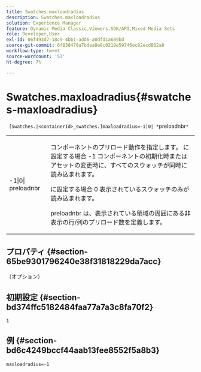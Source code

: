 ```yaml
---
title: Swatches.maxloadradius
description: Swatches.maxloadradius
solution: Experience Manager
feature: Dynamic Media Classic,Viewers,SDK/API,Mixed Media Sets
role: Developer,User
exl-id: 06f493d7-18c9-4bb1-add6-a0dfd1a689bd
source-git-commit: 6f838470a7bdea8e8c0219e59746ec82ecd802a8
workflow-type: tm+mt
source-wordcount: '53'
ht-degree: 7%

---
```


# Swatches.maxloadradius{#swatches-maxloadradius}

` [Swatches.|<containerId>_swatches.]maxloadradius=-1|0| *`preloadnbr`*`

<table id="table_012E1D178BFA4BD9814A7AAD2B4403BB"> 
 <tbody> 
  <tr> 
   <td> <p> <span class="codeph"> -1|0|<span class="varname"> preloadnbr</span></span> </p> </td> 
   <td> <p>コンポーネントのプリロード動作を指定します。 に設定する場合 <span class="codeph"> -1</span> コンポーネントの初期化時またはアセットの変更時に、すべてのスウォッチが同時に読み込まれます。 </p> <p>に設定する場合 <span class="codeph"> 0</span> 表示されているスウォッチのみが読み込まれます。 </p> <p><span class="codeph"><span class="varname"> preloadnbr</span></span> は、表示されている領域の周囲にある非表示の行/列のプリロード数を定義します。 </p> </td> 
  </tr> 
 </tbody> 
</table>

## プロパティ {#section-65be9301796240e38f31818229da7acc}

（オプション）

## 初期設定 {#section-bd374ffc5182484faa77a7a3c8fa70f2}

`1`

## 例 {#section-bd6c4249bccf44aab13fee8552f5a8b3}

`maxloadradius=-1`
